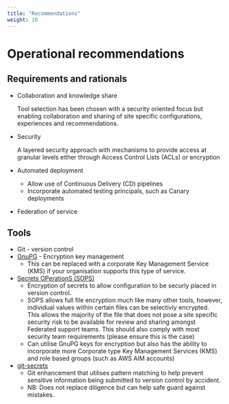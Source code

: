 ```yaml
---
title: "Recommendations"
weight: 10
---
```


# Operational recommendations

## Requirements and rationals

* Collaboration and knowledge share

  Tool selection has been chosen with a security oriented focus but enabling collaboration and sharing of site specific configurations, experiences and recommendations.

* Security

  A layered security approach with mechanisms to provide access at granular levels either through Access Control Lists (ACLs) or encryption

* Automated deployment
  * Allow use of Continuous Delivery (CD) pipelines
  * Incorporate automated testing principals, such as Canary deployments
* Federation of service

## Tools

* Git - version control
* [GnuPG](https://gnupg.org/) - Encryption key management
  * This can be replaced with a corporate Key Management Service (KMS) if your organisation supports this type of service.
* [Secrets OPerationS (SOPS)](https://github.com/mozilla/sops)
  * Encryption of secrets to allow configuration to be securly placed in version control.
  * SOPS allows full file encryption much like many other tools, however, individual values within certain files can be selectivly encrypted. This allows the majority of the file that does not pose a site specific security risk to be available for review and sharing amongst Federated support teams. This should also comply with most security team requirements (please ensure this is the case)
  * Can utilise GnuPG keys for encryption but also has the ability to incorporate more Corporate type Key Management Services (KMS) and role based groups (such as AWS AIM accounts)
* [git-secrets](https://github.com/awslabs/git-secrets)
  * Git enhancement that utilises pattern matching to help prevent sensitive information being submitted to version control by accident.
  * NB: Does not replace diligence but can help safe guard against mistakes.
